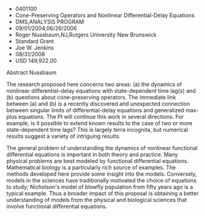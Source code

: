 
* 0401100
* Cone-Preserving Operators and Nonlinear Differential-Delay Equations
* DMS,ANALYSIS PROGRAM
* 09/01/2004,06/26/2006
* Roger Nussbaum,NJ,Rutgers University New Brunswick
* Standard Grant
* Joe W. Jenkins
* 08/31/2008
* USD 149,922.00

Abstract Nussbaum

The research proposed here concerns two areas: (a) the dynamics of nonlinear
differential-delay equations with state-dependent time lag(s) and (b) questions
about cone-preserving operators. The immediate link between (a) and (b) is a
recently discovered and unexpected connection between singular limits of
differential-delay equations and generalized max-plus equations. The PI will
continue this work in several directions. For example, is it possible to extend
known results to the case of two or more state-dependent time lags? This is
largely terra incognita, but numerical results suggest a variety of intriguing
results.

The general problem of understanding the dynamics of nonlinear functional
differential equations is important in both theory and practice. Many physical
problems are best modeled by functional differential equations. Mathematical
biology is a particularly rich source of examples. The methods developed here
provide some insight into the models. Conversely, models in the sciences have
traditionally motivated the choice of equations to study; Nicholson's model of
blowfly population from fifty years ago is a typical example. Thus a broader
impact of this proposal is obtaining a better understanding of models from the
physical and biological sciences that involve functional differential equations.

